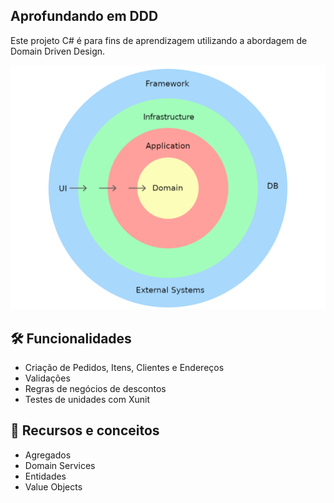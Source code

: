 ## Aprofundando em DDD
Este projeto C# é para fins de aprendizagem utilizando a abordagem de Domain Driven Design.
<br>

![ddd](https://github.com/guijs02/Modelagem-DDD/blob/master/ddd_layers.png)

## 🛠 Funcionalidades
- Criação de Pedidos, Itens, Clientes e Endereços
- Validações
- Regras de negócios de descontos
- Testes de unidades com Xunit

## 📖 Recursos e conceitos
- Agregados
- Domain Services
- Entidades
- Value Objects

